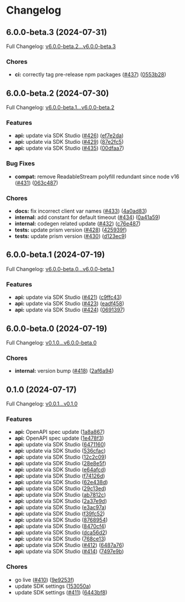 # Changelog

## 6.0.0-beta.3 (2024-07-31)

Full Changelog: [v6.0.0-beta.2...v6.0.0-beta.3](https://github.com/intercom/intercom-node/compare/v6.0.0-beta.2...v6.0.0-beta.3)

### Chores

* **ci:** correctly tag pre-release npm packages ([#437](https://github.com/intercom/intercom-node/issues/437)) ([0553b28](https://github.com/intercom/intercom-node/commit/0553b28bc795f640167eb9592f855ea4cab5792d))

## 6.0.0-beta.2 (2024-07-30)

Full Changelog: [v6.0.0-beta.1...v6.0.0-beta.2](https://github.com/intercom/intercom-node/compare/v6.0.0-beta.1...v6.0.0-beta.2)

### Features

* **api:** update via SDK Studio ([#426](https://github.com/intercom/intercom-node/issues/426)) ([ef7e2da](https://github.com/intercom/intercom-node/commit/ef7e2da5db3c43bc5c418d2d225152824f1fee98))
* **api:** update via SDK Studio ([#429](https://github.com/intercom/intercom-node/issues/429)) ([87e2fc5](https://github.com/intercom/intercom-node/commit/87e2fc5a69de4ff9cbcd965dee87c116ffa0351c))
* **api:** update via SDK Studio ([#435](https://github.com/intercom/intercom-node/issues/435)) ([00dfaa7](https://github.com/intercom/intercom-node/commit/00dfaa769e2e82e30824b7530fb10dca0074a29e))


### Bug Fixes

* **compat:** remove ReadableStream polyfill redundant since node v16 ([#431](https://github.com/intercom/intercom-node/issues/431)) ([063c487](https://github.com/intercom/intercom-node/commit/063c487e24daafd0c062ebf76802c4a63e0e81b8))


### Chores

* **docs:** fix incorrect client var names ([#433](https://github.com/intercom/intercom-node/issues/433)) ([4a0ad83](https://github.com/intercom/intercom-node/commit/4a0ad830f2f68faa88aaa614e625776a19310092))
* **internal:** add constant for default timeout ([#434](https://github.com/intercom/intercom-node/issues/434)) ([0a41a59](https://github.com/intercom/intercom-node/commit/0a41a59c08f3c3225113464ee1fa336179e740c9))
* **internal:** codegen related update ([#432](https://github.com/intercom/intercom-node/issues/432)) ([c76e487](https://github.com/intercom/intercom-node/commit/c76e48745a679b3155c22736e14b61af6df8aaf4))
* **tests:** update prism version ([#428](https://github.com/intercom/intercom-node/issues/428)) ([425939f](https://github.com/intercom/intercom-node/commit/425939f4145d533621e53c36b786caebb8a1932f))
* **tests:** update prism version ([#430](https://github.com/intercom/intercom-node/issues/430)) ([d123ec9](https://github.com/intercom/intercom-node/commit/d123ec9ea199e56b76f8ae9cc9f4cc31318659f8))

## 6.0.0-beta.1 (2024-07-19)

Full Changelog: [v6.0.0-beta.0...v6.0.0-beta.1](https://github.com/intercom/intercom-node/compare/v6.0.0-beta.0...v6.0.0-beta.1)

### Features

* **api:** update via SDK Studio ([#421](https://github.com/intercom/intercom-node/issues/421)) ([c9ffc43](https://github.com/intercom/intercom-node/commit/c9ffc43f3c2115e60b30c8dc6f6b373249daaaad))
* **api:** update via SDK Studio ([#423](https://github.com/intercom/intercom-node/issues/423)) ([eadf458](https://github.com/intercom/intercom-node/commit/eadf458bf52580cfb513320022464be59ed50a2f))
* **api:** update via SDK Studio ([#424](https://github.com/intercom/intercom-node/issues/424)) ([0691397](https://github.com/intercom/intercom-node/commit/0691397a0a4236b277f6e4b53da70fa24e201de7))

## 6.0.0-beta.0 (2024-07-19)

Full Changelog: [v0.1.0...v6.0.0-beta.0](https://github.com/intercom/intercom-node/compare/v0.1.0...v6.0.0-beta.0)

### Chores

* **internal:** version bump ([#418](https://github.com/intercom/intercom-node/issues/418)) ([2af6a94](https://github.com/intercom/intercom-node/commit/2af6a94721dd1d1ef36609608c36666ea9a56407))

## 0.1.0 (2024-07-17)

Full Changelog: [v0.0.1...v0.1.0](https://github.com/intercom/intercom-node/compare/v0.0.1...v0.1.0)

### Features

* **api:** OpenAPI spec update ([1a8a867](https://github.com/intercom/intercom-node/commit/1a8a8675934f0601126350b5e3e0ead3a1cebcf3))
* **api:** OpenAPI spec update ([1e478f3](https://github.com/intercom/intercom-node/commit/1e478f3d60d5c3de15525fda5e13cd05fb9dfd40))
* **api:** update via SDK Studio ([6471160](https://github.com/intercom/intercom-node/commit/64711607bff8fd3f8412d54c53c15aac7cf4d052))
* **api:** update via SDK Studio ([536cfac](https://github.com/intercom/intercom-node/commit/536cfac86eee9ef93b7b81d5ae788bc93d25efda))
* **api:** update via SDK Studio ([12c2c09](https://github.com/intercom/intercom-node/commit/12c2c09d937e5f5e75632a36b1164bd8aa378c8d))
* **api:** update via SDK Studio ([28e8e5f](https://github.com/intercom/intercom-node/commit/28e8e5f1c6b27814e23586a4fb929f8fe8a723ba))
* **api:** update via SDK Studio ([e64afcd](https://github.com/intercom/intercom-node/commit/e64afcd5a1d27dbe3198ea3b36ac355e3acd8dcf))
* **api:** update via SDK Studio ([f74126d](https://github.com/intercom/intercom-node/commit/f74126d5b78c6dc9f9fe221cbaf85bb50ed4cd54))
* **api:** update via SDK Studio ([62e438d](https://github.com/intercom/intercom-node/commit/62e438d68b0ddf19ed2bf3e5f465c377429d1019))
* **api:** update via SDK Studio ([29c13ed](https://github.com/intercom/intercom-node/commit/29c13edfd02451cfcf5e57f22a75db01aff33914))
* **api:** update via SDK Studio ([ab7812c](https://github.com/intercom/intercom-node/commit/ab7812c8fcaa554ceea8503e41182ffcc308fb8b))
* **api:** update via SDK Studio ([2a37e9d](https://github.com/intercom/intercom-node/commit/2a37e9d1b40d2b6039eb5c6c9c4e8017174eaad3))
* **api:** update via SDK Studio ([e3ac97a](https://github.com/intercom/intercom-node/commit/e3ac97a790142f89f486271785bde4371dc16859))
* **api:** update via SDK Studio ([f39fc52](https://github.com/intercom/intercom-node/commit/f39fc52dbc8296f6162b04621b6f481ab72f3059))
* **api:** update via SDK Studio ([8768954](https://github.com/intercom/intercom-node/commit/87689549c0987467a2121256b2dcd92718544a42))
* **api:** update via SDK Studio ([8470cf4](https://github.com/intercom/intercom-node/commit/8470cf423d6fe7830338995a4e09b1293ac5496a))
* **api:** update via SDK Studio ([dca56d2](https://github.com/intercom/intercom-node/commit/dca56d2f9ec4cdcf54336af92b3f0b23e6d9d93a))
* **api:** update via SDK Studio ([768ce13](https://github.com/intercom/intercom-node/commit/768ce13689945ebcbc11f83839f1edb3fb4f92b5))
* **api:** update via SDK Studio ([#412](https://github.com/intercom/intercom-node/issues/412)) ([6487a76](https://github.com/intercom/intercom-node/commit/6487a76337ab7486478262537b290de94db8070d))
* **api:** update via SDK Studio ([#414](https://github.com/intercom/intercom-node/issues/414)) ([7497e9b](https://github.com/intercom/intercom-node/commit/7497e9b0f277a2544605987a4d798596996416a4))


### Chores

* go live ([#410](https://github.com/intercom/intercom-node/issues/410)) ([9e9253f](https://github.com/intercom/intercom-node/commit/9e9253fa6e5a26378e2dca6ba6fa8edeca5749e2))
* update SDK settings ([153050a](https://github.com/intercom/intercom-node/commit/153050a1b87b52ab66930c4ede96e5fb8bfb571d))
* update SDK settings ([#411](https://github.com/intercom/intercom-node/issues/411)) ([6443bf8](https://github.com/intercom/intercom-node/commit/6443bf80a90d7377bb40b07ea4bc0d5f7b0f1a07))
